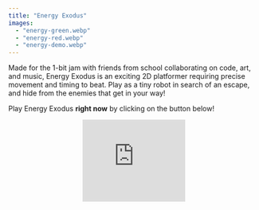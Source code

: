 ```yaml
---
title: "Energy Exodus"
images:
  - "energy-green.webp"
  - "energy-red.webp"
  - "energy-demo.webp"
---
```


Made for the 1-bit jam with friends from school collaborating on code, art, and music, Energy Exodus is an exciting 2D platformer requiring precise movement and timing to beat. Play as a tiny robot in search of an escape, and hide from the enemies that get in your way!

Play Energy Exodus **right now** by clicking on the button below!

<div style="text-align: center;">
    <iframe frameborder="0" src="https://itch.io/embed/2373714?border_width=0&amp;dark=true" width="206" height="165"><a href="https://gerblesh.itch.io/energy-exodus">Energy Exodus by Gerblesh</a></iframe>
</div>
